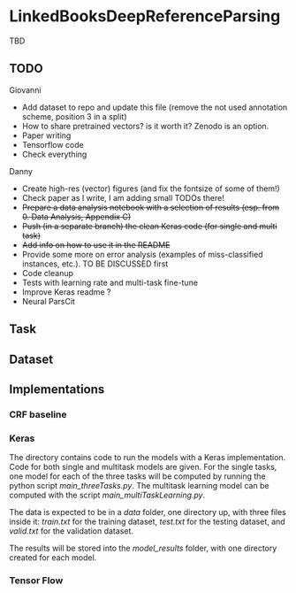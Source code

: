 # LinkedBooksDeepReferenceParsing

TBD

## TODO

Giovanni

*	Add dataset to repo and update this file (remove the not used annotation scheme, position 3 in a split)
*	How to share pretrained vectors? is it worth it? Zenodo is an option.
*   Paper writing
*   Tensorflow code
*   Check everything

Danny

*   Create high-res (vector) figures (and fix the fontsize of some of them!)
*   Check paper as I write, I am adding small TODOs there!
*   ~~Prepare a data analysis notebook with a selection of results (esp. from 0. Data Analysis, Appendix C)~~
*   ~~Push (in a separate branch) the clean Keras code (for single and multi task)~~
*   ~~Add info on how to use it in the README~~
*   Provide some more on error analysis (examples of miss-classified instances, etc.). TO BE DISCUSSED first
*   Code cleanup
*   Tests with learning rate and multi-task fine-tune
*   Improve Keras readme ?
*   Neural ParsCit

## Task

## Dataset

## Implementations

### CRF baseline

### Keras

The directory contains code to run the models with a Keras implementation. Code for both single and multitask models are given. For the single tasks, one model for each of the three tasks will be computed by running the python script *main_threeTasks.py*. The multitask learning model can be computed with the script *main_multiTaskLearning.py*.

The data is expected to be in a *data* folder, one directory up, with three files inside it: *train.txt* for the training dataset, *test.txt* for the testing dataset, and *valid.txt* for the validation dataset.

The results will be stored into the *model_results* folder, with one directory created for each model.

### Tensor Flow








